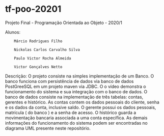 # tf-poo-20201


Projeto Final - Programação Orientada ao Objeto - 2020/1 

Alunos: 

        Márcio Rodrigues Filho

        Nickolas Carlos Carvalho Silva
        
        Paulo Victor Rocha Almeida
        
        Victor Gonçalves Netto
        
        
Descrição: O projeto consiste na simples implementação de um Banco. O banco funciona com persistência de dados via banco de dados PostGreeSQL em um projeto maven via JDBC. O o vídeo demonstra o funcionamento do sistema e sua integração com o banco de dados. O banco de dados consiste na implementação de três tabelas: contas, gerentes e histórico. As contas contem os dados pessoais do cliente, senha e os dados da conta, inclusive saldo. O gerente possui os dados pessoais, matrícula ( do banco ) e a senha de acesso. O histórico guarda a movimentação bancaria associada a uma conta específica. As demais informações do funcionamento do sistema podem ser encontradas no diagrama UML presente neste repositório.
